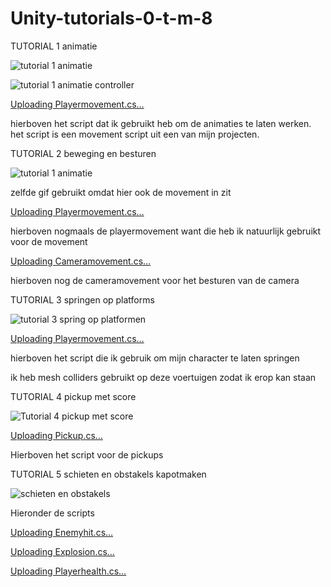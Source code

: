 # Unity-tutorials-0-t-m-8

TUTORIAL 1 animatie

![tutorial 1 animatie](https://github.com/user-attachments/assets/ce7cddc7-d902-422b-8b59-a5589d954a96)

![tutorial 1 animatie controller](https://github.com/user-attachments/assets/e9b82650-7802-4eea-8753-8f6e15b58a33)

[Uploading Playermovement.cs…](https://github.com/Flyboyace/Unity-tutorials-1-t-m-8/blob/main/Playermovement.cs)

hierboven het script dat ik gebruikt heb om de animaties te laten werken. het script is een movement script uit een van mijn projecten.

TUTORIAL 2 beweging en besturen

![tutorial 1 animatie](https://github.com/user-attachments/assets/ce7cddc7-d902-422b-8b59-a5589d954a96)

zelfde gif gebruikt omdat hier ook de movement in zit

[Uploading Playermovement.cs…](https://github.com/Flyboyace/Unity-tutorials-1-t-m-8/blob/main/Playermovement.cs)

hierboven nogmaals de playermovement want die heb ik natuurlijk gebruikt voor de movement

[Uploading Cameramovement.cs…](https://github.com/Flyboyace/Unity-tutorials-1-t-m-8/blob/main/Cameramovement.cs)

hierboven nog de cameramovement voor het besturen van de camera

TUTORIAL 3 springen op platforms

![tutorial 3 spring op platformen](https://github.com/user-attachments/assets/6f08ad3e-adde-4006-a87b-508eb8255c3d)

[Uploading Playermovement.cs…](https://github.com/Flyboyace/Unity-tutorials-1-t-m-8/blob/main/Playermovement.cs)

hierboven het script die ik gebruik om mijn character te laten springen

ik heb mesh colliders gebruikt op deze voertuigen zodat ik erop kan staan

TUTORIAL 4 pickup met score 

![Tutorial 4 pickup met score](https://github.com/user-attachments/assets/71a5326a-b68a-4e9d-a854-ba283cdb5e05)

[Uploading Pickup.cs…](https://github.com/Flyboyace/Unity-tutorials-1-t-m-8/blob/main/pickup)

Hierboven het script voor de pickups

TUTORIAL 5 schieten en obstakels kapotmaken

![schieten en obstakels](https://github.com/user-attachments/assets/85a4fcf8-1f97-4d6b-a99f-76d4ac431468)

Hieronder de scripts

[Uploading Enemyhit.cs…](https://github.com/Flyboyace/Unity-tutorials-1-t-m-8/blob/main/Enemyhit)

[Uploading Explosion.cs…](https://github.com/Flyboyace/Unity-tutorials-1-t-m-8/blob/main/Explosion)

[Uploading Playerhealth.cs…](https://github.com/Flyboyace/Unity-tutorials-1-t-m-8/blob/main/Playerhealth)














